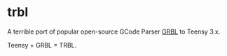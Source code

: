 # trbl
A terrible port of popular open-source GCode Parser [GRBL](https://github.com/grbl/grbl) to Teensy 3.x. 

Teensy + GRBL = TRBL.
